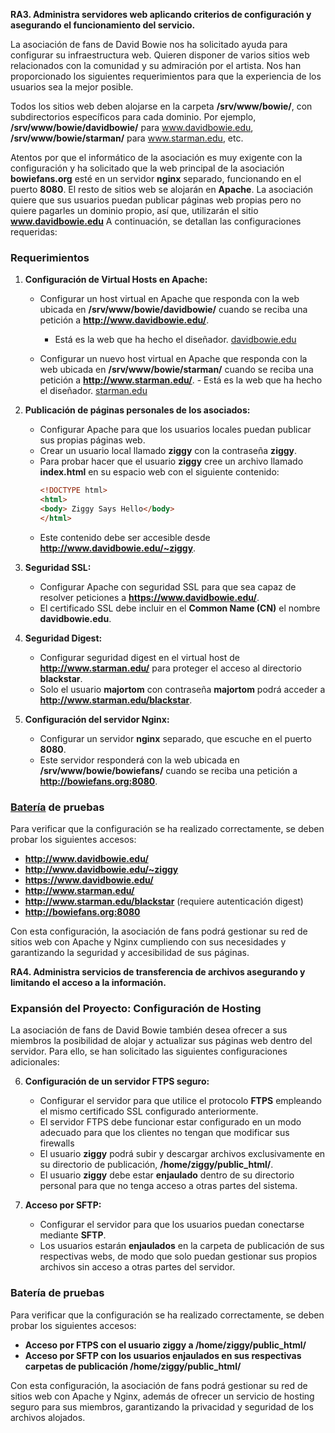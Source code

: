 **RA3. Administra servidores web aplicando criterios de configuración y asegurando el funcionamiento del servicio.**

La asociación de fans de David Bowie nos ha solicitado ayuda para configurar su infraestructura web. Quieren disponer de varios sitios web relacionados con la comunidad y su admiración por el artista. Nos han proporcionado los siguientes requerimientos para que la experiencia de los usuarios sea la mejor posible.

Todos los sitios web deben alojarse en la carpeta **/srv/www/bowie/**, con subdirectorios específicos para cada dominio. Por ejemplo, **/srv/www/bowie/davidbowie/** para www.davidbowie.edu, **/srv/www/bowie/starman/** para www.starman.edu, etc.

Atentos por que el informático de la asociación es muy exigente con la configuración y ha solicitado que la web principal de la asociación **bowiefans.org** esté en un servidor **nginx** separado, funcionando en el puerto **8080**. El resto de sitios web se alojarán en **Apache**. 
La asociación quiere que sus usuarios puedan publicar páginas web propias pero no quiere pagarles un dominio propio, así que, utilizarán el sitio **www.davidbowie.edu**
A continuación, se detallan las configuraciones requeridas:

### Requerimientos

1. **Configuración de Virtual Hosts en Apache:**
   - Configurar un host virtual en Apache que responda con la web ubicada en **/srv/www/bowie/davidbowie/** cuando se reciba una petición a **http://www.davidbowie.edu/**.
        - Está es la web que ha hecho el diseñador. [davidbowie.edu](vh1_24_25.zip)

   - Configurar un nuevo host virtual en Apache que responda con la web ubicada en **/srv/www/bowie/starman/** cuando se reciba una petición a **http://www.starman.edu/**.
         - Está es la web que ha hecho el diseñador. [starman.edu](vh2_24_25.zip)


2. **Publicación de páginas personales de los asociados:**
   - Configurar Apache para que los usuarios locales puedan publicar sus propias páginas web.
   - Crear un usuario local llamado **ziggy** con la contraseña **ziggy**.
   - Para probar hacer que el usuario **ziggy** cree un archivo llamado **index.html** en su espacio web con el siguiente contenido:
     ```html
     <!DOCTYPE html>
     <html>
     <body> Ziggy Says Hello</body>
     </html>
     ```
   - Este contenido debe ser accesible desde **http://www.davidbowie.edu/~ziggy**.

3. **Seguridad SSL:**
   - Configurar Apache con seguridad SSL para que sea capaz de resolver peticiones a **https://www.davidbowie.edu/**.
   - El certificado SSL debe incluir en el **Common Name (CN)** el nombre **davidbowie.edu**.

4. **Seguridad Digest:**
   - Configurar seguridad digest en el virtual host de **http://www.starman.edu/** para proteger el acceso al directorio **blackstar**.
   - Solo el usuario **majortom** con contraseña **majortom** podrá acceder a **http://www.starman.edu/blackstar**.

5. **Configuración del servidor Nginx:**
   - Configurar un servidor **nginx** separado, que escuche en el puerto **8080**.
   - Este servidor responderá con la web ubicada en **/srv/www/bowie/bowiefans/** cuando se reciba una petición a **http://bowiefans.org:8080**.

### [Batería](bateria.html) de pruebas
Para verificar que la configuración se ha realizado correctamente, se deben probar los siguientes accesos:
- **http://www.davidbowie.edu/**
- **http://www.davidbowie.edu/~ziggy**
- **https://www.davidbowie.edu/**
- **http://www.starman.edu/**
- **http://www.starman.edu/blackstar** (requiere autenticación digest)
- **http://bowiefans.org:8080**

Con esta configuración, la asociación de fans podrá gestionar su red de sitios web con Apache y Nginx cumpliendo con sus necesidades y garantizando la seguridad y accesibilidad de sus páginas.



**RA4. Administra servicios de transferencia de archivos asegurando y limitando el acceso a la información.**

### Expansión del Proyecto: Configuración de Hosting

La asociación de fans de David Bowie también desea ofrecer a sus miembros la posibilidad de alojar y actualizar sus páginas web dentro del servidor. Para ello, se han solicitado las siguientes configuraciones adicionales:

6. **Configuración de un servidor FTPS seguro:**
   - Configurar el servidor para que utilice el protocolo **FTPS** empleando el mismo certificado SSL configurado anteriormente.
   - El servidor FTPS debe funcionar estar configurado en un modo adecuado para que los clientes no tengan que modificar sus firewalls
   - El usuario **ziggy** podrá subir y descargar archivos exclusivamente en su directorio de publicación, **/home/ziggy/public_html/**.
   - El usuario **ziggy** debe estar **enjaulado** dentro de su directorio personal para que no tenga acceso a otras partes del sistema.

7. **Acceso por SFTP:**
   - Configurar el servidor para que los usuarios puedan conectarse mediante **SFTP**.
   - Los usuarios estarán **enjaulados** en la carpeta de publicación de sus respectivas webs, de modo que solo puedan gestionar sus propios archivos sin acceso a otras partes del servidor.

### Batería de pruebas
Para verificar que la configuración se ha realizado correctamente, se deben probar los siguientes accesos:
- **Acceso por FTPS con el usuario ziggy a /home/ziggy/public_html/**
- **Acceso por SFTP con los usuarios enjaulados en sus respectivas carpetas de publicación  /home/ziggy/public_html/**

Con esta configuración, la asociación de fans podrá gestionar su red de sitios web con Apache y Nginx, además de ofrecer un servicio de hosting seguro para sus miembros, garantizando la privacidad y seguridad de los archivos alojados.


